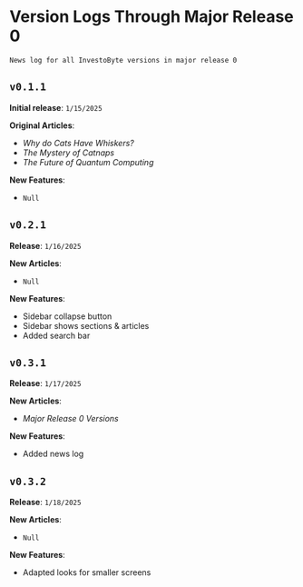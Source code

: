# Version Logs Through Major Release 0

`News log for all InvestoByte versions in major release 0`

## `v0.1.1`

**Initial release**:
  `1/15/2025`

**Original Articles**:
 * *Why do Cats Have Whiskers?*
 * *The Mystery of Catnaps*
 * *The Future of Quantum Computing*

**New Features**:
 * `Null`
 
## `v0.2.1`

**Release**:
  `1/16/2025`

**New Articles**:
 * `Null`
 
**New Features**:
 * Sidebar collapse button
 * Sidebar shows sections & articles
 * Added search bar

## `v0.3.1`

**Release**:
  `1/17/2025`
  
**New Articles**:
 * *Major Release 0 Versions*
 
**New Features**:
 * Added news log
 
## `v0.3.2`

**Release**:
  `1/18/2025`

**New Articles**:
 * `Null`
 
**New Features**:
 * Adapted looks for smaller screens
